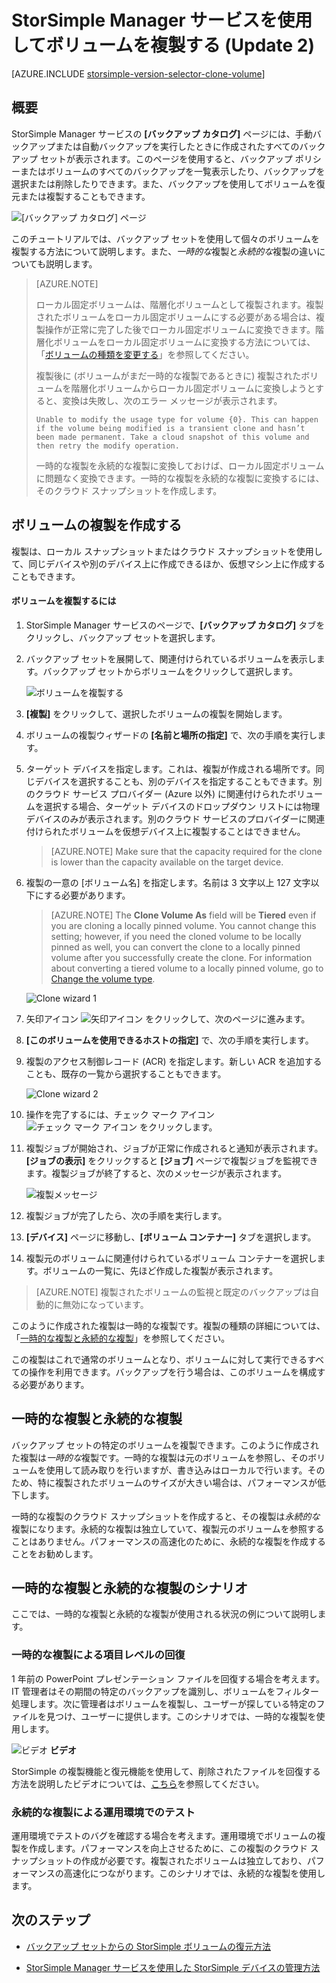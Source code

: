 <properties
   pageTitle="StorSimple ボリュームの複製 | Microsoft Azure"
   description="異なる複製の種類と、それらをどのような場合に使用するかについて説明します。また、バックアップ セットを使用して個々のボリュームを複製する方法についても説明します。"
   services="storsimple"
   documentationCenter="NA"
   authors="alkohli"
   manager="carmonm"
   editor="" />
<tags 
   ms.service="storsimple"
   ms.devlang="NA"
   ms.topic="article"
   ms.tgt_pltfrm="NA"
   ms.workload="TBD"
   ms.date="12/14/2015"
   ms.author="alkohli" />

# StorSimple Manager サービスを使用してボリュームを複製する (Update 2)

[AZURE.INCLUDE [storsimple-version-selector-clone-volume](../../includes/storsimple-version-selector-clone-volume.md)]

## 概要

StorSimple Manager サービスの **[バックアップ カタログ]** ページには、手動バックアップまたは自動バックアップを実行したときに作成されたすべてのバックアップ セットが表示されます。このページを使用すると、バックアップ ポリシーまたはボリュームのすべてのバックアップを一覧表示したり、バックアップを選択または削除したりできます。また、バックアップを使用してボリュームを復元または複製することもできます。

![[バックアップ カタログ] ページ](./media/storsimple-clone-volume-u2/backupCatalog.png)

このチュートリアルでは、バックアップ セットを使用して個々のボリュームを複製する方法について説明します。また、*一時的な*複製と*永続的な*複製の違いについても説明します。

>[AZURE.NOTE] 
>
>ローカル固定ボリュームは、階層化ボリュームとして複製されます。複製されたボリュームをローカル固定ボリュームにする必要がある場合は、複製操作が正常に完了した後でローカル固定ボリュームに変換できます。階層化ボリュームをローカル固定ボリュームに変換する方法については、「[ボリュームの種類を変更する](storsimple-manage-volumes-u2.md#change-the-volume-type)」を参照してください。
>
>複製後に (ボリュームがまだ一時的な複製であるときに) 複製されたボリュームを階層化ボリュームからローカル固定ボリュームに変換しようとすると、変換は失敗し、次のエラー メッセージが表示されます。
>
>`Unable to modify the usage type for volume {0}. This can happen if the volume being modified is a transient clone and hasn’t been made permanent. Take a cloud snapshot of this volume and then retry the modify operation.`
>
>一時的な複製を永続的な複製に変換しておけば、ローカル固定ボリュームに問題なく変換できます。一時的な複製を永続的な複製に変換するには、そのクラウド スナップショットを作成します。

## ボリュームの複製を作成する

複製は、ローカル スナップショットまたはクラウド スナップショットを使用して、同じデバイスや別のデバイス上に作成できるほか、仮想マシン上に作成することもできます。

#### ボリュームを複製するには

1. StorSimple Manager サービスのページで、**[バックアップ カタログ]** タブをクリックし、バックアップ セットを選択します。

2. バックアップ セットを展開して、関連付けられているボリュームを表示します。バックアップ セットからボリュームをクリックして選択します。

     ![ボリュームを複製する](./media/storsimple-clone-volume-u2/CloneVol.png)

3. **[複製]** をクリックして、選択したボリュームの複製を開始します。

4. ボリュームの複製ウィザードの **[名前と場所の指定]** で、次の手順を実行します。

  1. ターゲット デバイスを指定します。これは、複製が作成される場所です。同じデバイスを選択することも、別のデバイスを指定することもできます。別のクラウド サービス プロバイダー (Azure 以外) に関連付けられたボリュームを選択する場合、ターゲット デバイスのドロップダウン リストには物理デバイスのみが表示されます。別のクラウド サービスのプロバイダーに関連付けられたボリュームを仮想デバイス上に複製することはできません。

        >[AZURE.NOTE] Make sure that the capacity required for the clone is lower than the capacity available on the target device.

  2. 複製の一意の [ボリューム名] を指定します。名前は 3 文字以上 127 文字以下にする必要があります。
    
        >[AZURE.NOTE] The **Clone Volume As** field will be **Tiered** even if you are cloning a locally pinned volume. You cannot change this setting; however, if you need the cloned volume to be locally pinned as well, you can convert the clone to a locally pinned volume after you successfully create the clone. For information about converting a tiered volume to a locally pinned volume, go to [Change the volume type](storsimple-manage-volumes-u2.md#change-the-volume-type).

        ![Clone wizard 1](./media/storsimple-clone-volume-u2/clone1.png) 

  3. 矢印アイコン ![矢印アイコン](./media/storsimple-clone-volume-u2/HCS_ArrowIcon.png) をクリックして、次のページに進みます。

5. **[このボリュームを使用できるホストの指定]** で、次の手順を実行します。

  1. 複製のアクセス制御レコード (ACR) を指定します。新しい ACR を追加することも、既存の一覧から選択することもできます。

        ![Clone wizard 2](./media/storsimple-clone-volume-u2/clone2.png) 

  2. 操作を完了するには、チェック マーク アイコン ![チェック マーク アイコン](./media/storsimple-clone-volume-u2/HCS_CheckIcon.png) をクリックします。

6. 複製ジョブが開始され、ジョブが正常に作成されると通知が表示されます。**[ジョブの表示]** をクリックすると **[ジョブ]** ページで複製ジョブを監視できます。複製ジョブが終了すると、次のメッセージが表示されます。

    ![複製メッセージ](./media/storsimple-clone-volume-u2/CloneMsg.png)

7. 複製ジョブが完了したら、次の手順を実行します。

  1. **[デバイス]** ページに移動し、**[ボリューム コンテナー]** タブを選択します。
  2. 複製元のボリュームに関連付けられているボリューム コンテナーを選択します。ボリュームの一覧に、先ほど作成した複製が表示されます。

>[AZURE.NOTE] 複製されたボリュームの監視と既定のバックアップは自動的に無効になっています。

このように作成された複製は一時的な複製です。複製の種類の詳細については、「[一時的な複製と永続的な複製](#transient-vs.-permanent-clones)」を参照してください。

この複製はこれで通常のボリュームとなり、ボリュームに対して実行できるすべての操作を利用できます。バックアップを行う場合は、このボリュームを構成する必要があります。

## 一時的な複製と永続的な複製

バックアップ セットの特定のボリュームを複製できます。このように作成された複製は*一時的な*複製です。一時的な複製は元のボリュームを参照し、そのボリュームを使用して読み取りを行いますが、書き込みはローカルで行います。そのため、特に複製されたボリュームのサイズが大きい場合は、パフォーマンスが低下します。

一時的な複製のクラウド スナップショットを作成すると、その複製は*永続的な*複製になります。永続的な複製は独立していて、複製元のボリュームを参照することはありません。パフォーマンスの高速化のために、永続的な複製を作成することをお勧めします。

## 一時的な複製と永続的な複製のシナリオ

ここでは、一時的な複製と永続的な複製が使用される状況の例について説明します。

### 一時的な複製による項目レベルの回復

1 年前の PowerPoint プレゼンテーション ファイルを回復する場合を考えます。IT 管理者はその期間の特定のバックアップを識別し、ボリュームをフィルター処理します。次に管理者はボリュームを複製し、ユーザーが探している特定のファイルを見つけ、ユーザーに提供します。このシナリオでは、一時的な複製を使用します。
 
![ビデオ](./media/storsimple-clone-volume-u2/Video_icon.png) **ビデオ**

StorSimple の複製機能と復元機能を使用して、削除されたファイルを回復する方法を説明したビデオについては、[こちら](https://azure.microsoft.com/documentation/videos/storsimple-recover-deleted-files-with-storsimple/)を参照してください。

### 永続的な複製による運用環境でのテスト

運用環境でテストのバグを確認する場合を考えます。運用環境でボリュームの複製を作成します。パフォーマンスを向上させるために、この複製のクラウド スナップショットの作成が必要です。複製されたボリュームは独立しており、パフォーマンスの高速化につながります。このシナリオでは、永続的な複製を使用します。

## 次のステップ
- [バックアップ セットからの StorSimple ボリュームの復元方法](storsimple-restore-from-backup-set-u2.md)

- [StorSimple Manager サービスを使用した StorSimple デバイスの管理方法](storsimple-manager-service-administration.md)

 

<!---HONumber=AcomDC_0224_2016-->